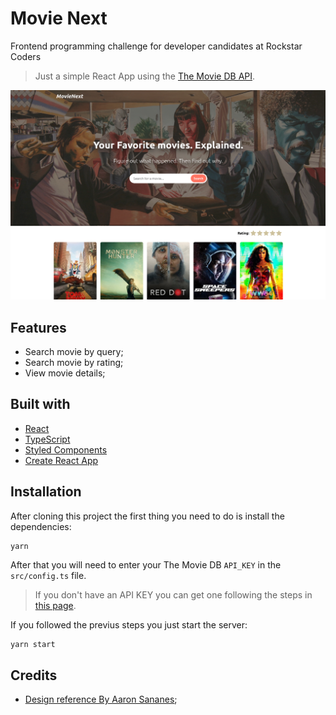 # Movie Next
Frontend programming challenge for developer candidates at Rockstar Coders 

> Just a simple React App using the [The Movie DB API](https://developers.themoviedb.org/3/getting-started/introduction).

![Screenshot](docs/screenshot.png)

## Features
- Search movie by query;
- Search movie by rating;
- View movie details;

## Built with
- [React](https://reactjs.org/)
- [TypeScript](https://www.typescriptlang.org/)
- [Styled Components](https://styled-components.com/)
- [Create React App](https://create-react-app.dev)

## Installation
After cloning this project the first thing you need to do is install the dependencies:
```sh
yarn
```

After that you will need to enter your The Movie DB `API_KEY` in the `src/config.ts` file.

> If you don't have an API KEY you can get one following the steps in [this page](https://developers.themoviedb.org/3/getting-started).

If you followed the previus steps you just start the server:
```
yarn start
```

## Credits
- [Design reference By Aaron Sananes](https://dribbble.com/shots/1682568-Flixus-Homepage-WIP/attachments/266476);
